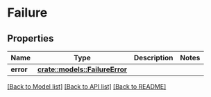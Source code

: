 # Failure

## Properties

Name | Type | Description | Notes
------------ | ------------- | ------------- | -------------
**error** | [**crate::models::FailureError**](Failure_error.md) |  | 

[[Back to Model list]](../README.md#documentation-for-models) [[Back to API list]](../README.md#documentation-for-api-endpoints) [[Back to README]](../README.md)


